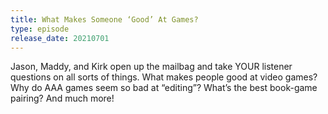 ```yaml
---
title: What Makes Someone ‘Good’ At Games?
type: episode
release_date: 20210701
---
```

Jason, Maddy, and Kirk open up the mailbag and take YOUR listener questions on all sorts of things. What makes people good at video games? Why do AAA games seem so bad at “editing”? What’s the best book-game pairing? And much more!